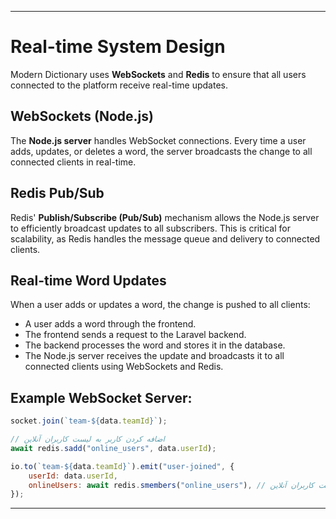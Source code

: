 
---
# Real-time System Design

Modern Dictionary uses **WebSockets** and **Redis** to ensure that all users connected to the platform receive real-time updates.

## WebSockets (Node.js)
The **Node.js server** handles WebSocket connections. Every time a user adds, updates, or deletes a word, the server broadcasts the change to all connected clients in real-time.

## Redis Pub/Sub
Redis' **Publish/Subscribe (Pub/Sub)** mechanism allows the Node.js server to efficiently broadcast updates to all subscribers. This is critical for scalability, as Redis handles the message queue and delivery to connected clients.

## Real-time Word Updates
When a user adds or updates a word, the change is pushed to all clients:

- A user adds a word through the frontend.
- The frontend sends a request to the Laravel backend.
- The backend processes the word and stores it in the database.
- The Node.js server receives the update and broadcasts it to all connected clients using WebSockets and Redis.

## Example WebSocket Server:
```js
socket.join(`team-${data.teamId}`);

// اضافه کردن کاربر به لیست کاربران آنلاین
await redis.sadd("online_users", data.userId);

io.to(`team-${data.teamId}`).emit("user-joined", {
    userId: data.userId,
    onlineUsers: await redis.smembers("online_users"), // لیست کاربران آنلاین
});
```
---
